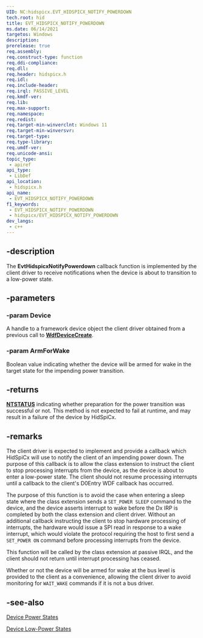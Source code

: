 ```yaml
---
UID: NC:hidspicx.EVT_HIDSPICX_NOTIFY_POWERDOWN
tech.root: hid
title: EVT_HIDSPICX_NOTIFY_POWERDOWN
ms.date: 06/14/2021
targetos: Windows
description: 
prerelease: true
req.assembly: 
req.construct-type: function
req.ddi-compliance: 
req.dll: 
req.header: hidspicx.h
req.idl: 
req.include-header: 
req.irql: PASSIVE_LEVEL
req.kmdf-ver: 
req.lib: 
req.max-support: 
req.namespace: 
req.redist: 
req.target-min-winverclnt: Windows 11
req.target-min-winversvr: 
req.target-type: 
req.type-library: 
req.umdf-ver: 
req.unicode-ansi: 
topic_type:
 - apiref
api_type:
 - LibDef
api_location:
 - hidspicx.h
api_name:
 - EVT_HIDSPICX_NOTIFY_POWERDOWN
f1_keywords:
 - EVT_HIDSPICX_NOTIFY_POWERDOWN
 - hidspicx/EVT_HIDSPICX_NOTIFY_POWERDOWN
dev_langs:
 - c++
---
```


## -description

The **EvtHidspicxNotifyPowerdown** callback function is implemented by the client driver to receive notifications when the device is about to transition to a low-power state.

## -parameters

### -param Device

A handle to a framework device object the client driver obtained from a previous call to [**WdfDeviceCreate**](../wdfdevice/nf-wdfdevice-wdfdevicecreate.md).

### -param ArmForWake

Boolean value indicating whether the device will be armed for wake in the target state for the impending power transition.

## -returns

[**NTSTATUS**](/windows-hardware/drivers/kernel/using-ntstatus-values) indicating whether preparation for the power transition was successful or not. This method is not expected to fail at runtime, and may result in a failure of the device by HidSpiCx.

## -remarks

The client driver is expected to implement and provide a callback which HidSpiCx will use to notify the client of an impending power down. The purpose of this callback is to allow the class extension to instruct the client to stop processing interrupts from the device, as the device is about to enter a low-power state. The client should not resume processing interrupts until a callback to the client's D0Entry WDF callback has occurred.

The purpose of this function is to avoid the case when entering a sleep state where the class extension sends a `SET_POWER SLEEP` command to the device, and the device asserts interrupt to wake before the Dx IRP is completed by both the class extension and client driver. Without an additional callback instructing the client to stop hardware processing of interrupts, the hardware would issue a SPI read in response to a wake interrupt, which would violate the protocol requiring the host to first send a `SET_POWER ON` command before processing interrupts from the device.

This function will be called by the class extension at passive IRQL, and the client should not return until interrupt processing has ceased.

Whether or not the device will be armed for wake at the bus level is provided to the client as a convenience, allowing the client driver to avoid monitoring for `WAIT_WAKE` commands if it is not a bus driver.

## -see-also

[Device Power States](/windows-hardware/drivers/kernel/device-power-states)

[Device Low-Power States](/windows-hardware/drivers/kernel/device-sleeping-states)
